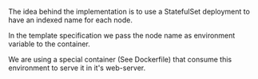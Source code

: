 The idea behind the implementation is to use a StatefulSet deployment to have an indexed name for each node.

In the template specification we pass the node name as environment variable to the container.

We are using a special container (See Dockerfile) that consume this environment to serve it in it's web-server.
